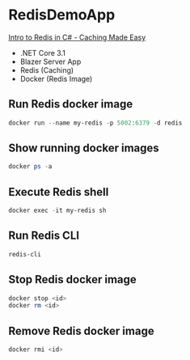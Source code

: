 # RedisDemoApp

[Intro to Redis in C# - Caching Made Easy](https://www.youtube.com/watch?v=UrQWii_kfIE)

- .NET Core 3.1
- Blazer Server App
- Redis (Caching)
- Docker (Redis Image)

## Run Redis docker image

```powershell
docker run --name my-redis -p 5002:6379 -d redis
```

## Show running docker images

```powershell
docker ps -a
```

## Execute Redis shell

```powershell
docker exec -it my-redis sh
```

## Run Redis CLI

```powershell
redis-cli
```

## Stop Redis docker image

```powershell
docker stop <id>
docker rm <id>
```

## Remove Redis docker image

```powershell
docker rmi <id>
```
